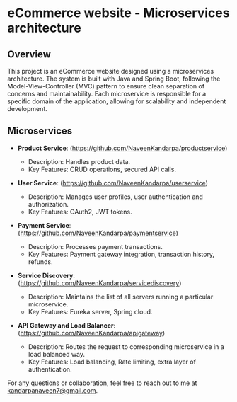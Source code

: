 # eCommerce website - Microservices architecture

## Overview

This project is an eCommerce website designed using a microservices architecture. The system is built with Java and Spring Boot, following the Model-View-Controller (MVC) pattern to ensure clean separation of concerns and maintainability. Each microservice is responsible for a specific domain of the application, allowing for scalability and independent development.

## Microservices

- **Product Service**: (https://github.com/NaveenKandarpa/productservice)
  - Description: Handles product data.
  - Key Features: CRUD operations, secured API calls.

- **User Service**: (https://github.com/NaveenKandarpa/userservice)
  - Description: Manages user profiles, user authentication and authorization.
  - Key Features: OAuth2, JWT tokens.

- **Payment Service**: (https://github.com/NaveenKandarpa/paymentservice)
  - Description: Processes payment transactions.
  - Key Features: Payment gateway integration, transaction history, refunds.

- **Service Discovery**: (https://github.com/NaveenKandarpa/servicediscovery)
  - Description: Maintains the list of all servers running a particular microservice.
  - Key Features: Eureka server, Spring cloud.

- **API Gateway and Load Balancer**: (https://github.com/NaveenKandarpa/apigateway)
  - Description: Routes the request to corresponding microservice in a load balanced way.
  - Key Features: Load balancing, Rate limiting, extra layer of authentication.

<!-- 
## Project Architecture

![Architecture Diagram](link-to-your-architecture-diagram.png)

## Setup Instructions

To get started with the project, follow these steps:

1. Clone the repositories:
    ```bash
    git clone https://github.com/your-username/service1.git
    git clone https://github.com/your-username/service2.git
    git clone https://github.com/your-username/service3.git
    git clone https://github.com/your-username/service4.git
    ```
2. Set up environment variables and configurations as per each service's README.
3. Start each service:
    ```bash
    cd service1 && npm start
    cd service2 && npm start
    cd service3 && npm start
    cd service4 && npm start
    ```
    -->
For any questions or collaboration, feel free to reach out to me at kandarpanaveen7@gmail.com.
